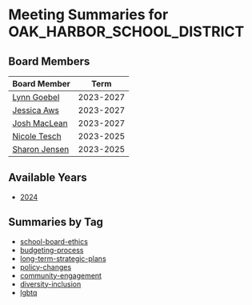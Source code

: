# Meeting Summaries for OAK_HARBOR_SCHOOL_DISTRICT

## Board Members

| Board Member       | Term           |
|--------------------|----------------|
| [Lynn Goebel](board_member_93.md) | 2023-2027 |
| [Jessica Aws](board_member_94.md) | 2023-2027 |
| [Josh MacLean](board_member_95.md) | 2023-2027 |
| [Nicole Tesch](board_member_96.md) | 2023-2025 |
| [Sharon Jensen](board_member_97.md) | 2023-2025 |

## Available Years
- [2024](school_board_19_year_2024.md)

## Summaries by Tag
- [school-board-ethics](school_board_19_tag_school-board-ethics.md)
- [budgeting-process](school_board_19_tag_budgeting-process.md)
- [long-term-strategic-plans](school_board_19_tag_long-term-strategic-plans.md)
- [policy-changes](school_board_19_tag_policy-changes.md)
- [community-engagement](school_board_19_tag_community-engagement.md)
- [diversity-inclusion](school_board_19_tag_diversity-inclusion.md)
- [lgbtq](school_board_19_tag_lgbtq.md)
